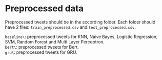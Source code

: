 # Preprocessed data

Preprocessed tweets should be in the according folder. Each folder should
have 2 files: `train_preprocessed.csv` and `test_preprocessed.csv`.

`baseline\`: preprocessed tweets for KNN, Naive Bayes, Logistic Regression,
SVM, Random Forest and Multi Layer Perceptron.  
`bert\`: preprocessed tweets for Bert.  
`gru\`: preprocessed tweets for GRU.  
